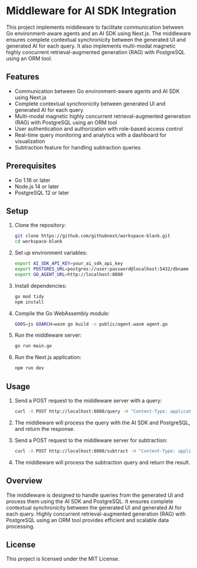 # Middleware for AI SDK Integration

This project implements middleware to facilitate communication between Go environment-aware agents and an AI SDK using Next.js. The middleware ensures complete contextual synchronicity between the generated UI and generated AI for each query. It also implements multi-modal magnetic highly concurrent retrieval-augmented generation (RAG) with PostgreSQL using an ORM tool.

## Features

- Communication between Go environment-aware agents and AI SDK using Next.js
- Complete contextual synchronicity between generated UI and generated AI for each query
- Multi-modal magnetic highly concurrent retrieval-augmented generation (RAG) with PostgreSQL using an ORM tool
- User authentication and authorization with role-based access control
- Real-time query monitoring and analytics with a dashboard for visualization
- Subtraction feature for handling subtraction queries

## Prerequisites

- Go 1.16 or later
- Node.js 14 or later
- PostgreSQL 12 or later

## Setup

1. Clone the repository:

   ```sh
   git clone https://github.com/githubnext/workspace-blank.git
   cd workspace-blank
   ```

2. Set up environment variables:

   ```sh
   export AI_SDK_API_KEY=your_ai_sdk_api_key
   export POSTGRES_URL=postgres://user:password@localhost:5432/dbname
   export GO_AGENT_URL=http://localhost:8080
   ```

3. Install dependencies:

   ```sh
   go mod tidy
   npm install
   ```

4. Compile the Go WebAssembly module:

   ```sh
   GOOS=js GOARCH=wasm go build -o public/agent.wasm agent.go
   ```

5. Run the middleware server:

   ```sh
   go run main.go
   ```

6. Run the Next.js application:

   ```sh
   npm run dev
   ```

## Usage

1. Send a POST request to the middleware server with a query:

   ```sh
   curl -X POST http://localhost:8080/query -H "Content-Type: application/json" -d '{"query": "your_query"}'
   ```

2. The middleware will process the query with the AI SDK and PostgreSQL, and return the response.

3. Send a POST request to the middleware server for subtraction:

   ```sh
   curl -X POST http://localhost:8080/subtract -H "Content-Type: application/json" -d '{"a": 10, "b": 5}'
   ```

4. The middleware will process the subtraction query and return the result.

## Overview

The middleware is designed to handle queries from the generated UI and process them using the AI SDK and PostgreSQL. It ensures complete contextual synchronicity between the generated UI and generated AI for each query. Highly concurrent retrieval-augmented generation (RAG) with PostgreSQL using an ORM tool provides efficient and scalable data processing.

## License

This project is licensed under the MIT License.
